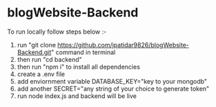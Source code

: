 # blogWebsite-Backend

To run locally follow steps below :-

1. run "git clone https://github.com/jpatidar9826/blogWebsite-Backend.git" command in terminal
2. then run "cd backend"
3. then run "npm i" to install all dependencies
4. create a .env file
5. add enviornment variable DATABASE_KEY="key to your mongodb"
6. add another SECRET="any string of your choice to generate token"
7. run node index.js and backend will be live
